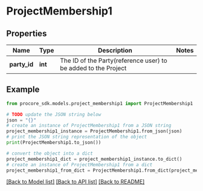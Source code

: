 # ProjectMembership1


## Properties

Name | Type | Description | Notes
------------ | ------------- | ------------- | -------------
**party_id** | **int** | The ID of the Party(reference user) to be added to the Project | 

## Example

```python
from procore_sdk.models.project_membership1 import ProjectMembership1

# TODO update the JSON string below
json = "{}"
# create an instance of ProjectMembership1 from a JSON string
project_membership1_instance = ProjectMembership1.from_json(json)
# print the JSON string representation of the object
print(ProjectMembership1.to_json())

# convert the object into a dict
project_membership1_dict = project_membership1_instance.to_dict()
# create an instance of ProjectMembership1 from a dict
project_membership1_from_dict = ProjectMembership1.from_dict(project_membership1_dict)
```
[[Back to Model list]](../README.md#documentation-for-models) [[Back to API list]](../README.md#documentation-for-api-endpoints) [[Back to README]](../README.md)



